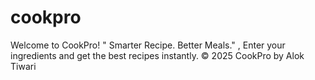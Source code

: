 # cookpro
Welcome to CookPro!  " Smarter Recipe. Better Meals."  , Enter your ingredients and get the best recipes instantly.  © 2025 CookPro by Alok Tiwari
